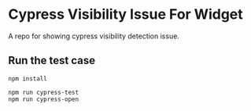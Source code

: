 # Cypress Visibility Issue For Widget

A repo for showing cypress visibility detection issue.

## Run the test case

```
npm install

npm run cypress-test
npm run cypress-open
```
